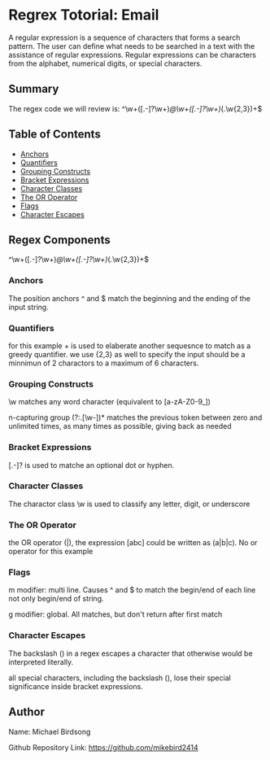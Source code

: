 # Regrex Totorial: Email 

A regular expression is a sequence of characters that forms a search pattern. The user can define what needs to be searched in a text with the assistance of regular expressions. Regular expressions can be characters from the alphabet, numerical digits, or special characters. 

## Summary

The regex code we will review is: ^\w+([.-]?\w+)*@\w+([.-]?\w+)*(\.\w{2,3})+$


## Table of Contents

- [Anchors](#anchors)
- [Quantifiers](#quantifiers)
- [Grouping Constructs](#grouping-constructs)
- [Bracket Expressions](#bracket-expressions)
- [Character Classes](#character-classes)
- [The OR Operator](#the-or-operator)
- [Flags](#flags)
- [Character Escapes](#character-escapes)

## Regex Components
^\w+([.-]?\w+)*@\w+([.-]?\w+)*(\.\w{2,3})+$

### Anchors
The position anchors ^ and $ match the beginning and the ending of the input string.

### Quantifiers
for this example + is used to elaberate another sequesnce to match as a greedy quantifier. we use {2,3} as well to specify the input should be a minnimun of 2 charactors to a maximum of 6 characters. 

### Grouping Constructs
\w matches any word character (equivalent to [a-zA-Z0-9_])

n-capturing group (?:\.[\w-])* matches the previous token between zero and unlimited times, as many times as possible, giving back as needed

### Bracket Expressions
[.-]? is used to matche an optional dot or hyphen.

### Character Classes
The charactor class \w is used to classify any letter, digit, or underscore 

### The OR Operator
the OR operator (|), the expression [abc] could be written as (a|b|c).
No or operator for this example 

### Flags
m modifier: multi line. Causes ^ and $ to match the begin/end of each line not only begin/end of string.

g modifier: global. All matches, but don't return after first match

### Character Escapes
 The backslash (\) in a regex escapes a character that otherwise would be interpreted literally.
 
 all special characters, including the backslash (\), lose their special significance inside bracket expressions.

## Author

Name: Michael Birdsong 

Github Repository Link: https://github.com/mikebird2414